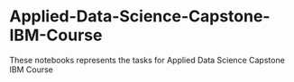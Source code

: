 # Applied-Data-Science-Capstone-IBM-Course
These notebooks represents the tasks for Applied Data Science Capstone IBM Course 
